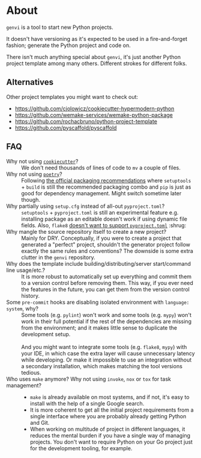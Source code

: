 # About

`genvi` is a tool to start new Python projects.

It doesn't have versioning as it's expected to be used
in a fire-and-forget fashion; generate the Python project and code on.

There isn't much anything special about `genvi`, it's just another Python project
template among many others. Different strokes for different folks.

## Alternatives

Other project templates you might want to check out:

* <https://github.com/cjolowicz/cookiecutter-hypermodern-python>
* <https://github.com/wemake-services/wemake-python-package>
* <https://github.com/rochacbruno/python-project-template>
* <https://github.com/pyscaffold/pyscaffold>

## FAQ

<dl>
<dt>
    Why not using <a href="https://github.com/cookiecutter/cookiecutter"><code>cookiecutter</code></a>?
</dt>
<dd>
    We don't need thousands of lines of code to <code>mv</code> a couple of files.
</dd>
<dt>
    Why not using <a href="https://python-poetry.org/"><code>poetry</code></a>?
</dt>
<dd>
    Following <a href="https://packaging.python.org/en/latest/guides/tool-recommendations/">
    the official packaging recommendations</a> where <code>setuptools</code> + <code>build</code>
    is still the recommended packaging combo and <code>pip</code> is just as good for dependency
    management. Might switch sometime later though.
</dd>
<dt>
    Why partially using <code>setup.cfg</code> instead of all-out <code>pyproject.toml</code>?
</dt>
<dd>
    <code>setuptools</code> + <code>pyproject.toml</code> is still an experimental feature
    e.g. installing package as an editable doesn't work if using dynamic file fields.
    Also, <code>flake8</code> <a href="https://github.com/PyCQA/flake8/issues/234">doesn't
    want to support <code>pyproject.toml</code></a> :shrug:
</dd>
<dt>
    Why mangle the source repository itself to create a new project?
</dt>
<dd>
    Mainly for DRY.
    Conceptually, if you were to create a project that generated a "perfect" project, shouldn't
    the generator project follow exactly the same rules and conventions? The downside
    is some extra clutter in the <code>genvi</code> repository.
</dd>
<dt>
    Why does the template include building/distributing/server start/command line usage/etc.?
</dt>
<dd>
    It is more robust to automatically set up everything and commit them to
    a version control before removing them. This way, if you ever need
    the features in the future, you can get them from the version control history.
</dd>
<dt>
    Some <code>pre-commit</code> hooks are disabling isolated environment
    with <code>language: system</code>, why?
</dt>
<dd>
    Some tools (e.g. <code>pylint</code>) won't work and some tools
    (e.g. <code>mypy</code>) won't work in their full potential
    if the rest of the dependencies are missing from the environment;
    and it makes little sense to duplicate the development setup.
    <br/><br/>
    And you might want to integrate some tools
    (e.g. <code>flake8</code>, <code>mypy</code>) with your IDE, in which case
    the extra layer will cause unnecessary latency while developing.
    Or make it impossible to use an integration without a secondary installation,
    which makes matching the tool versions tedious.
</dd>
<dt>
    Who uses <code>make</code> anymore?
    Why not using <code>invoke</code>, <code>nox</code> or <code>tox</code> for task management?
</dt>
<dd>
    <ul>
        <li>
            <code>make</code> is already available on most systems, and if not,
            it's easy to install with the help of a single Google search.
        </li>
        <li>
            It is more coherent to get all the initial project requirements
            from a single interface where you are probably already getting Python and Git.
        </li>
        <li>
            When working on multitude of project in different languages,
            it reduces the mental burden if you have a single way of managing projects.
            You don't want to require Python on your Go project just for the development
            tooling, for example.
        </li>
    </ul>
</dd>
</dl>
